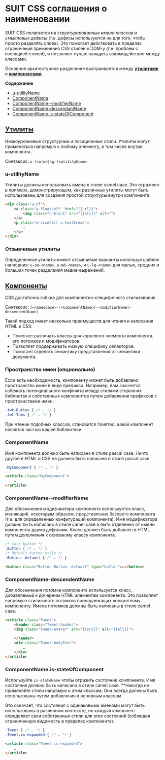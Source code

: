 # SUIT CSS соглашения о наименовании

SUIT CSS полагается на _структурированные имена классов_ и _смысловые дефисы_
(т.е. дефисы используются не для того, чтобы просто разделять слова). Это
помогает действовать в пределах ограничений применения CSS стилей к DOM-у
(т.е. проблем с изоляцией стилей), и позволяет лучше наладить взаимодействие
между классами.

Основное архитектурное разделение выстраивается между
**[утилитами](utilities.md)** и **[компонентами](components.md)**.

**Содержание**

* [u-utilityName](#u-utilityName)
* [ComponentName](#ComponentName)
* [ComponentName--modifierName](#ComponentName--modifierName)
* [ComponentName-descendantName](#ComponentName-descendantName)
* [ComponentName.is-stateOfComponent](#is-stateOfComponent)

## [Утилиты](utilities.md)

Низкоуровневые структурные и позиционные стили. Утилиты могут применяться
напрямую к любому элементу, в том числе внутри компонента.

Синтаксис: `u-[sm|md|lg-]<utilityName>`

<a name="u-utilityName"></a>
### u-utilityName

Утилиты должны использовать имена в стиле camel case. Это отражено в примере,
демонстрирующем, как различные утилиты могут быть использованы для создания
простой структуры внутри компонента.

```html
<div class="u-cf">
    <a class="u-floatLeft" href="{{url}}">
        <img class="u-block" src="{{src}}" alt="">
    </a>
    <p class="u-sizeFill u-textBreak">
        …
    </p>
</div>
```

### Отзывчивые утилиты

Определенные утилиты имеют отзывчивые варианты используя шаблон написания:
`u-sm-<name>`, `u-md-<name>`, и `u-lg-<name>` для малых, средних и больших точек
разделения медиа-выражений.


## [Компоненты](components.md)

CSS достаточно гибкие для компонентно-специфичного стилизования.

Синтаксис: `[<namespace>-]<ComponentName>[--modifierName|-descendentName]`

Такой подход имеет несколько преимуществ для чтения и написания HTML и CSS:

* Помогает различать классы для корневого элемента компонента, его потомков
и модификаторов.
* Позволяет поддерживать низкую специфику селекторов.
* Помогает отделять семантику представления от семантики документа.

### Пространство имен (опционально)

Если есть необходимость, компоненту может быть добавлено пространство имен
в виде префикса. Например, вам захочется избежать потенциального конфликта между
стилями сторонних библиотек и собственных компонентов путем добавления префиксов
с пространствами имен.

```css
.twt-Button { /* … */ }
.twt-Tabs { /* … */ }
```

При чтении подобных классов, становится понятно, какой компонент является
частью вашей библиотеки.

<a name="ComponentName"></a>
### ComponentName

Имя компонента должно быть написано в стиле pascal case. Ничто другое в HTML
и CSS не должно быть написано в стиле pascal case.

```css
.MyComponent { /* … */ }
```

```html
<article class="MyComponent">
    …
</article>
```

<a name="ComponentName--modifierName"></a>
### ComponentName--modifierName

Для обозначения модификатора компонента используется класс, меняющий, некоторым
образом, представление базового компонента (т.е. для определенных конфигураций
компонента). Имя модификатора должно быть написано в стиле camel case
и быть отделенно от имени компонента двумя дефисами. Класс должен быть
добавлен в HTML путем _дополнения_ к основному классу компонента.

```css
/* Core button */
.Button { /* … */ }
/* Default button style */
.Button--default { /* … */ }
```

```html
<button class="Button Button--default" type="button">…</button>
```

<a name="ComponentName-descendentName"></a>
### ComponentName-descendentName

Для обозначения потомка компонента используется класс, добавляемый к дочерним
HTML элементам компонента. Это позволяет напрямую стилизовать потомков
принадлежащих конкретному компоненту. Имена потомков должны быть написаны
в стиле camel case.

```html
<article class="Tweet">
    <header class="Tweet-header">
    <img class="Tweet-avatar" src="{{src}}" alt="{{alt}}">
        …
    </header>
    <div class="Tweet-bodyText">
        …
    </div>
</article>
```

<a name="is-stateOfComponent"></a>
### ComponentName.is-stateOfComponent

Используйте `is-stateName` чтобы отразить состояние компонента. Имя состояния
должно быть написано в стиле camel case. **Никогда не применяйте стили напрямую
к этим классам; Они всегда должны быть использованы путем добавления к основным
классам.

Это означает, что состояния с одинаковыми именами могут быть использованы в
различном контексте, но каждый компонент определяет свои собственные стили для
этих состояний (соблюдая ограниченную видимость в пределах компонента).

```css
.Tweet { /* … */ }
.Tweet.is-expanded { /* … */ }
```

```html
<article class="Tweet is-expanded">
    …
</article>
```
